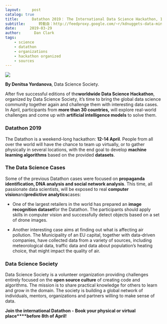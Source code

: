 ```yaml
---
layout:     post
catalog: true
title:      Datathon 2019： The International Data Science Hackathon, 12-14 April
subtitle:      转载自：http://feedproxy.google.com/~r/kdnuggets-data-mining-analytics/~3/inH4nXCvFtQ/datathon-data-science-hackathon-april.html
date:      2019-03-29
author:      Dan Clark
tags:
    - science
    - datathon
    - organizations
    - hackathon organized
    - sources
---
```


![](http://feedproxy.google.com/images/dss-datathon-2019-april-700.jpg)


**By Denitsa Yordanova**, Data Science Society.

After five successful editions of the**worldwide Data Science Hackathon**, organized by Data Science Society, it’s time to bring the global data science community together again and challenge them with interesting data cases. In April, participants from **more than 30 countries,** will explore real-world challenges and come up with **artificial intelligence models** to solve them.

### Datathon 2019

The Datathon is a weekend-long hackathon: **12-14 April**. People from all over the world will have the chance to team up virtually, or to gather physically in several locations, with the end goal to develop **machine learning algorithms** based on the provided **datasets**.

### The Data Science Cases

Some of the previous Datathon cases were focused on **propaganda identification, DNA analysis and social network analysis**. This time, all passionate data scientists, will be exposed to real **computer vision**and**predictive analytics**cases:

- One of the largest retailers in the world has prepared an **image recognition dataset**for the Datathon. The participants should apply skills in computer vision and successfully detect objects based on а set of drone images.

- Another interesting case aims at finding out what is affecting air pollution. The Municipality of an EU capital, together with data-driven companies, have collected data from a variety of sources, including meteorological data, traffic data and data about population’s heating choice, that might impact the quality of air.


### Data Science Society

Data Science Society is a volunteer organization providing challenges entirely focused on the **open source culture** of creating code and algorithms. The mission is to share practical knowledge for others to learn and grow in the domain. The society is building a global network of individuals, mentors, organizations and partners willing to make sense of data.

**Join the international Datathon -** **Book your physical or virtual place****before 8th of April!**

